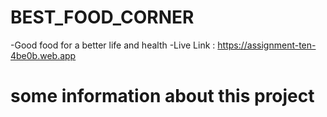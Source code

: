 # BEST_FOOD_CORNER

-Good food for a better life and health
-Live Link : https://assignment-ten-4be0b.web.app


 # some information about this project
